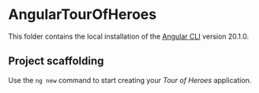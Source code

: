# AngularTourOfHeroes

This folder contains the local installation of the [Angular CLI](https://github.com/angular/angular-cli) version 20.1.0.

## Project scaffolding

Use the `ng new` command to start creating your *Tour of Heroes* application.
